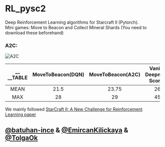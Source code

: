 # RL_pysc2
Deep Reinforcement Learning algorithms for Starcraft II (Pytorch).\
Mini games: Move to Beacon and Collect Mineral Shards (You need to download these beforehand)



### A2C:



![A2C](Gifs/A2C-MTB.gif)








|     __ __TABLE        |  MoveToBeacon(DQN) |  MoveToBeacon(A2C) | Vanilla Deepmind Scores|   
| :---:         |     :---:      |          :---: |           :---: |
|  MEAN   | 21.5     | 23.75    | 26
|  MAX     | 28       | 29      | 45




We mainly followed [StarCraft II: A New Challenge for Reinforcement Learning paper](https://deepmind.com/documents/110/sc2le.pdf)

## [@batuhan-ince](https://github.com/batuhan-ince) & [@EmircanKilickaya](https://github.com/EmircanKilickaya) & [@TolgaOk](https://github.com/TolgaOk)

 
